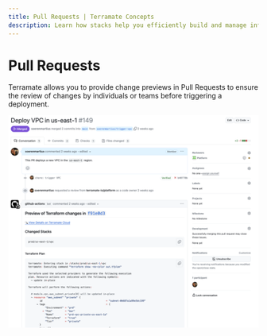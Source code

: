 ```yaml
---
title: Pull Requests | Terramate Concepts
description: Learn how stacks help you efficiently build and manage infrastructure as code projects at any scale with technologies such as Terraform.
---
```


# Pull Requests

Terramate allows you to provide change previews in Pull Requests to ensure the review of changes by individuals or teams
before triggering a deployment.

![Pull Request Preview](../cli/assets/concepts/pull-request-preview.png)
